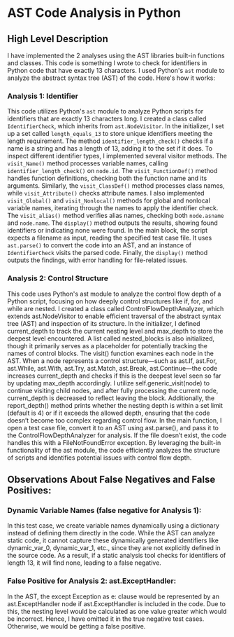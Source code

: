 # AST Code Analysis in Python



## High Level Description

I have implemented the 2 analyses using the AST libraries built-in functions and classes.
This code is something I wrote to check for identifiers in Python code that have exactly 13 characters. I used Python's `ast` module to analyze the abstract syntax tree (AST) of the code. Here's how it works:

### Analysis 1: Identifier
This code utilizes Python's `ast` module to analyze Python scripts for identifiers that are exactly 13 characters long. I created a class called `IdentifierCheck`, which inherits from `ast.NodeVisitor`. In the initializer, I set up a set called `length_equals_13` to store unique identifiers meeting the length requirement.
The method `identifier_length_check()` checks if a name is a string and has a length of 13, adding it to the set if it does. To inspect different identifier types, I implemented several visitor methods. The `visit_Name()` method processes variable names, calling `identifier_length_check()` on `node.id`. The `visit_FunctionDef()` method handles function definitions, checking both the function name and its arguments. Similarly, the `visit_ClassDef()` method processes class names, while `visit_Attribute()` checks attribute names.
I also implemented `visit_Global()` and `visit_Nonlocal()` methods for global and nonlocal variable names, iterating through the names to apply the identifier check. The `visit_alias()` method verifies alias names, checking both `node.asname` and `node.name`.
The `display()` method outputs the results, showing found identifiers or indicating none were found. In the main block, the script expects a filename as input, reading the specified test case file. It uses `ast.parse()` to convert the code into an AST, and an instance of `IdentifierCheck` visits the parsed code. Finally, the `display()` method outputs the findings, with error handling for file-related issues.

### Analysis 2: Control Structure

This code uses Python's ast module to analyze the control flow depth of a Python script, focusing on how deeply control structures like if, for, and while are nested. I created a class called ControlFlowDepthAnalyzer, which extends ast.NodeVisitor to enable efficient traversal of the abstract syntax tree (AST) and inspection of its structure.
In the initializer, I defined current_depth to track the current nesting level and max_depth to store the deepest level encountered. A list called nested_blocks is also initialized, though it primarily serves as a placeholder for potentially tracking the names of control blocks.
The visit() function examines each node in the AST. When a node represents a control structure—such as ast.If, ast.For, ast.While, ast.With, ast.Try, ast.Match, ast.Break, ast.Continue—the code increases current_depth and checks if this is the deepest level seen so far by updating max_depth accordingly. I utilize self.generic_visit(node) to continue visiting child nodes, and after fully processing the current node, current_depth is decreased to reflect leaving the block.
Additionally, the report_depth() method prints whether the nesting depth is within a set limit (default is 4) or if it exceeds the allowed depth, ensuring that the code doesn’t become too complex regarding control flow.
In the main function, I open a test case file, convert it to an AST using ast.parse(), and pass it to the ControlFlowDepthAnalyzer for analysis. If the file doesn’t exist, the code handles this with a FileNotFoundError exception. By leveraging the built-in functionality of the ast module, the code efficiently analyzes the structure of scripts and identifies potential issues with control flow depth.

## Observations About False Negatives and False Positives:
### Dynamic Variable Names (false negative for Analysis 1):
In this test case, we create variable names dynamically using a dictionary instead of defining them directly in the code. While the AST can analyze static code, it cannot capture these dynamically generated identifiers like dynamic_var_0, dynamic_var_1, etc., since they are not explicitly defined in the source code.
As a result, if a static analysis tool checks for identifiers of length 13, it will find none, leading to a false negative.
### False Positive for Analysis 2: ast.ExceptHandler:
In the AST, the except Exception as e: clause would be represented by an ast.ExceptHandler node if ast.ExceptHandler is included in the code. Due to this, the nesting level would be calculated as one value greater which would be incorrect. Hence, I have omitted it in the true negative test cases. Otherwise, we would be getting a false positive.
